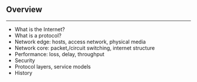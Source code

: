 ## Overview
---
- What is the Internet?
- What is a protocol?
- Network edge: hosts, access network, physical media
- Network core: packet,/circuit switching, internet structure
- Performance: loss, delay, throughput
- Security
- Protocol layers, service models
- History
